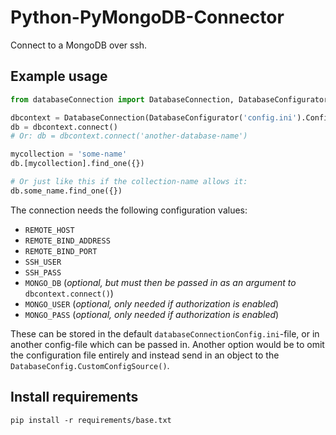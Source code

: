 # Python-PyMongoDB-Connector

Connect to a MongoDB over ssh.

## Example usage

```python 
from databaseConnection import DatabaseConnection, DatabaseConfigurator

dbcontext = DatabaseConnection(DatabaseConfigurator('config.ini').Config())
db = dbcontext.connect()
# Or: db = dbcontext.connect('another-database-name')

mycollection = 'some-name'
db.[mycollection].find_one({})

# Or just like this if the collection-name allows it:
db.some_name.find_one({})

```

The connection needs the following configuration values:

 - `REMOTE_HOST`
 - `REMOTE_BIND_ADDRESS`
 - `REMOTE_BIND_PORT`
 - `SSH_USER`
 - `SSH_PASS`
 - `MONGO_DB` (*optional, but must then be passed in as an argument to* `dbcontext.connect()`)
 - `MONGO_USER` (*optional, only needed if authorization is enabled*)
 - `MONGO_PASS` (*optional, only needed if authorization is enabled*)

These can be stored in the default `databaseConnectionConfig.ini`-file, or in another config-file which can be passed in. Another option would be to omit the configuration file entirely and instead send in an object to the `DatabaseConfig.CustomConfigSource()`.


## Install requirements

`pip install -r requirements/base.txt`

